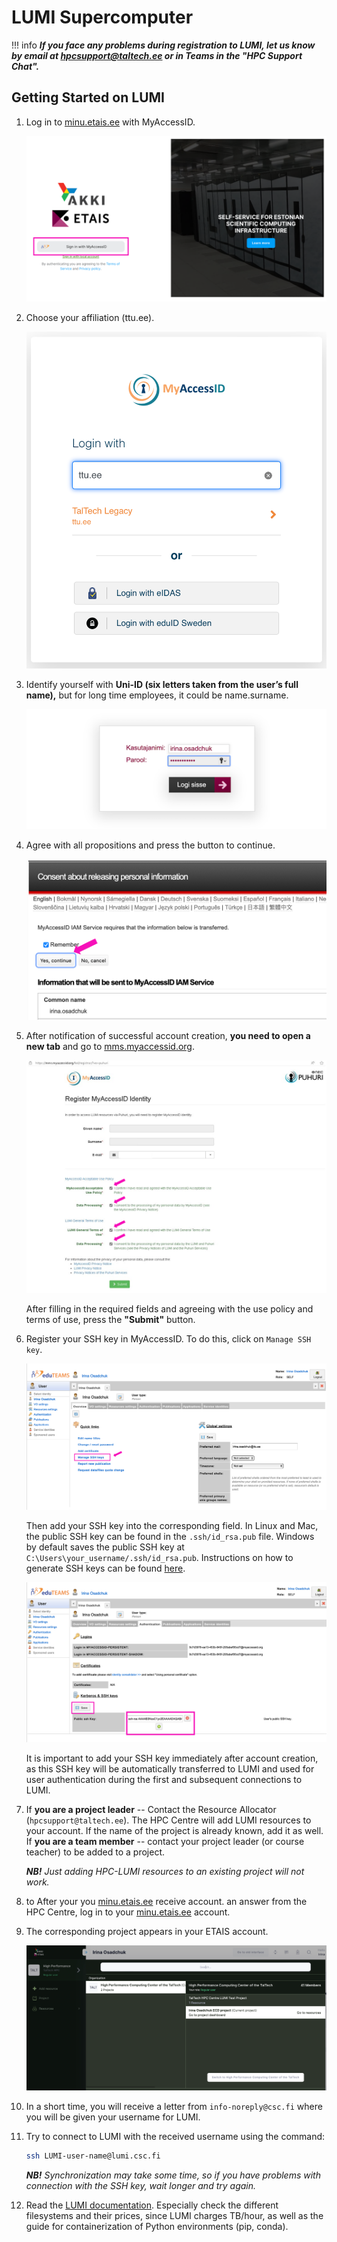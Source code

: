 # LUMI Supercomputer

!!! info
    ***If you face any problems during registration to LUMI, let us know by email at [hpcsupport@taltech.ee](mailto:hpcsupport@taltech.ee) or in Teams in the "HPC Support Chat".***

## Getting Started on LUMI

1. Log in to [minu.etais.ee](https://minu.etais.ee/login/) with MyAccessID.

    ![etais](/access/attachments/etais.png)

2. Choose your affiliation (ttu.ee).

    ![MyAccessID](/access/attachments/MyAccessID1.png)

3. Identify yourself with **Uni-ID (six letters taken from the user’s full name),** but for long time employees, it could be name.surname.

    ![etais](/access/attachments/etais-2.png)

4. Agree with all propositions and press the button to continue.

    ![etais](/access/attachments/etais-3-1.png)

5. After notification of successful account creation, **you need to open a new tab** and go to [mms.myaccessid.org](https://mms.myaccessid.org/profile/).

    ![MyAccessID](/access/attachments/MyAccessID-1.png)

    After filling in the required fields and agreeing with the use policy and terms of use, press the **"Submit"** button.

6. Register your SSH key in MyAccessID. To do this, click on `Manage SSH key`.

    ![ssh-key-1](/access/attachments/ssh-key-1.png)

    Then add your SSH key into the corresponding field. In Linux and Mac, the public SSH key can be found in the `.ssh/id_rsa.pub` file. Windows by default saves the public SSH key at `C:\Users\your_username/.ssh/id_rsa.pub`. Instructions on how to generate SSH keys can be found [here](/access/ssh).

    ![ssh-key-2](/access/attachments/ssh-key-2.png)

    It is important to add your SSH key immediately after account creation, as this SSH key will be automatically transferred to LUMI and used for user authentication during the first and subsequent connections to LUMI.

7. If **you are a project leader** -- Contact the Resource Allocator (`hpcsupport@taltech.ee`). The HPC Centre will add LUMI resources to your account. If the name of the project is already known, add it as well.  
   If **you are a team member** -- contact your project leader (or course teacher) to be added to a project.

    ***NB!*** _Just adding HPC-LUMI resources to an existing project will not work._

8. to After your you [minu.etais.ee](https://minu.etais.ee/) receive account. an answer from the HPC Centre, log in to your [minu.etais.ee](https://minu.etais.ee/) account.

9. The corresponding project appears in your ETAIS account.

    ![workspace](/access/attachments/workspace.png)

10. In a short time, you will receive a letter from `info-noreply@csc.fi` where you will be given your username for LUMI.

11. Try to connect to LUMI with the received username using the command:

    ```sh
    ssh LUMI-user-name@lumi.csc.fi
    ```

    ***NB!*** *Synchronization may take some time, so if you have problems with connection with the SSH key, wait longer and try again.*

12. Read the [LUMI documentation](https://docs.lumi-supercomputer.eu/firststeps/getstarted/). Especially check the different filesystems and their prices, since LUMI charges TB/hour, as well as the guide for containerization of Python environments (pip, conda).
